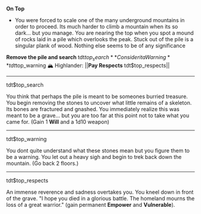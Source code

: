 **__On Top__**
- You were forced to scale one of the many underground mountains in order to proceed. Its much harder to climb a mountain when its so dark... but you manage. You are nearing the top when you spot a mound of rocks laid in a pile which overlooks the peak. Stuck out of the pile is a singular plank of wood. Nothing else seems to be of any significance

**Remove the pile and search** tdt$top_search
**Consider it a Warning** tdt$top_warning
:mountain_snow:  Highlander: ||**Pay Respects** tdt$top_respects||

-------------
tdt$top_search

You think that perhaps the pile is meant to be someones burried treasure. You begin removing the stones to uncover what little remains of a skeleton. Its bones are fractured and gnashed. You immediately realize this was meant to be a grave... but you are too far at this point not to take what you came for. (Gain 1 __Will__ and a 1d10 weapon)

-------------
tdt$top_warning

You dont quite understand what these stones mean but you figure them to be a warning. You let out a heavy sigh and begin to trek back down the mountain. (Go back 2 floors.)

-------------
tdt$top_respects

An immense reverence and sadness overtakes you. You kneel down in front of the grave. "I hope you died in a glorious battle. The homeland mourns the loss of a great warrior." (gain permanent __Empower__ and __Vulnerable__).
